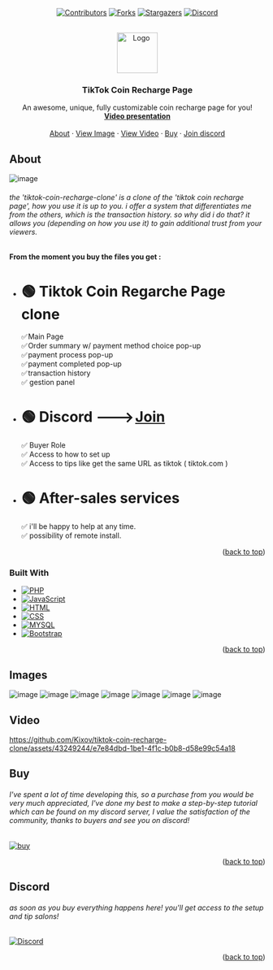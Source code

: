 <!-- Improved compatibility of back to top link: See: https://github.com/othneildrew/Best-README-Template/pull/73 -->
<a name="readme-top"></a>
<!--
*** Thanks for checking out the Best-README-Template. If you have a suggestion
*** that would make this better, please fork the repo and create a pull request
*** or simply open an issue with the tag "enhancement".
*** Don't forget to give the project a star!
*** Thanks again! Now go create something AMAZING! :D
-->



<!-- PROJECT SHIELDS -->
<!--
*** I'm using markdown "reference style" links for readability.
*** Reference links are enclosed in brackets [ ] instead of parentheses ( ).
*** See the bottom of this document for the declaration of the reference variables
*** for contributors-url, forks-url, etc. This is an optional, concise syntax you may use.
*** https://www.markdownguide.org/basic-syntax/#reference-style-links
-->
<div align="center">
  
[![Contributors][contributors-shield]][contributors-url]
[![Forks][forks-shield]][forks-url]
[![Stargazers][stars-shield]][stars-url]
[![Discord][discord-shield]][discord-url]

</div>



<!-- PROJECT LOGO -->
<br />
<div align="center">
  <a href="https://github.com/Kixov/tiktok-coin-recharge-clone">
    <img src="https://cdn.discordapp.com/attachments/1075878326004109334/1133041590722646096/Sans-titre-1.png" alt="Logo" width="80" height="80">
  </a>

  <h3 align="center">TikTok Coin Recharge Page</h3>

  <p align="center">
    An awesome, unique,  fully customizable coin recharge page for you!
    <br />
    <a href="#video"><strong>Video presentation</strong></a>
    <br />
    <br />
    <a href="#About">About</a>
    ·
    <a href="#image">View Image</a>
    ·
    <a href="#video">View Video</a>
    ·
    <a href="#buy">Buy</a>
    ·
    <a href="#discord">Join discord</a>
  </p>
</div>







<!-- ABOUT THE PROJECT -->
## About

![image](https://cdn.discordapp.com/attachments/1126492201006944416/1130113185186316288/main.png)
<h6 name="About" id="About">the 'tiktok-coin-recharge-clone' is a clone of the 'tiktok coin recharge page', how you use it is up to you. i offer a system that differentiates me from the others, which is the transaction history. so why did i do that? it allows you (depending on how you use it) to gain additional trust from your viewers.</h6>


<strong> From the moment you buy the files you get :  </strong>
  * <h1>🟢 Tiktok Coin Regarche Page clone </h1>
    ✅ Main Page <br>
    ✅ Order summary w/ payment method choice pop-up <br>
    ✅ payment process pop-up <br>
    ✅ payment completed pop-up <br>
    ✅ transaction history <br>
    ✅ gestion panel
* <h1> 🟢 Discord  ---> <a href="https://discord.gg/EGJsk4yb9P">Join</a> </h1>
    ✅ Buyer Role <br>
    ✅ Access to how to set up <br>
    ✅ Access to tips like get the same URL as tiktok ( tiktok.com ) <br>
* <h1> 🟢 After-sales services</h1>
    ✅ i'll be happy to help at any time. <br>
    ✅ possibility of remote install.


<p align="right">(<a href="#readme-top">back to top</a>)</p>



### Built With


* [![PHP][php-shield]][php-url]
* [![JavaScript][js-shield]][js-url]
* [![HTML][html-shield]][html-url]
* [![CSS][css-shield]][css-url]
* [![MYSQL][mysql-shield]][mysql-url]
* [![Bootstrap][Bootstrap.com]][Bootstrap-url]

<p align="right">(<a href="#readme-top">back to top</a>)</p>



<!-- GETTING STARTED -->

## Images
<div name="image">

![image](https://cdn.discordapp.com/attachments/1126492201006944416/1130113185186316288/main.png)
![image](https://cdn.discordapp.com/attachments/1126492201006944416/1130113205180571698/credit-card.png)
![image](https://cdn.discordapp.com/attachments/1126492201006944416/1130113240265932800/paypal.png)
![image](https://cdn.discordapp.com/attachments/1126492201006944416/1130113262667698306/payment-processing.png)
![image](https://cdn.discordapp.com/attachments/1126492201006944416/1130113288362000414/payment-completed.png)
![image](https://cdn.discordapp.com/attachments/1126492201006944416/1130113324147810334/transaction-history.png)
![image](https://cdn.discordapp.com/attachments/1126492201006944416/1130113341034086551/panel.png)



</div>




## Video

<div name="video"></div>

https://github.com/Kixov/tiktok-coin-recharge-clone/assets/43249244/e7e84dbd-1be1-4f1c-b0b8-d58e99c54a18




## Buy
<h6 name="buy">
I've spent a lot of time developing this, so a purchase from you would be very much appreciated, I've done my best to make a step-by-step tutorial which can be found on my discord server, I value the satisfaction of the community, thanks to buyers and see you on discord!</h6>

  [![buy][buy-shield]][buy-url]

<p align="right">(<a href="#readme-top">back to top</a>)</p>



<!-- USAGE EXAMPLES -->
## Discord
<div name="discord"></div>
<h6>as soon as you buy everything happens here! you'll get access to the setup and tip salons!</h6>
  
  [![Discord][discord-shield]][discord-url]


<p align="right">(<a href="#readme-top">back to top</a>)</p>







<!-- MARKDOWN LINKS & IMAGES -->
<!-- https://www.markdownguide.org/basic-syntax/#reference-style-links -->
[contributors-shield]: https://img.shields.io/github/contributors/othneildrew/Best-README-Template.svg?style=for-the-badge
[contributors-url]: https://github.com/Kixov/tiktok-coin-recharge-clone/graphs/contributors
[forks-shield]: https://img.shields.io/github/forks/othneildrew/Best-README-Template.svg?style=for-the-badge
[forks-url]: https://github.com/Kixov/tiktok-coin-recharge-clone/network/members
[stars-shield]: https://img.shields.io/github/stars/othneildrew/Best-README-Template.svg?style=for-the-badge
[stars-url]: https://github.com/Kixov/tiktok-coin-recharge-clone/stargazers
[issues-shield]: https://img.shields.io/github/issues/othneildrew/Best-README-Template.svg?style=for-the-badge
[issues-url]: https://github.com/Kixov/tiktok-coin-recharge-clone/issues
[discord-shield]: https://img.shields.io/badge/Discord-8A2BE2?style=for-the-badge&logo=discord&logoColor=fff&color=555
[discord-url]: https://discord.gg/EGJsk4yb9P
[php-shield]: https://img.shields.io/badge/PHP-8A2BE2?style=for-the-badge&logo=php&logoColor=fff&color=777BB3
[php-url]: https://www.php.net/manual/en/intro-whatis.php
[js-shield]: https://img.shields.io/badge/JavaScript-8A2BE2?style=for-the-badge&logo=javascript&logoColor=fff&color=yellow
[js-url]: https://developer.mozilla.org/en-US/docs/Web/JavaScript
[html-shield]: https://img.shields.io/badge/HTML-8A2BE2?style=for-the-badge&logo=html5&logoColor=fff&color=orange
[html-url]: https://developer.mozilla.org/en-US/docs/Web/HTML
[css-shield]: https://img.shields.io/badge/CSS-8A2BE2?style=for-the-badge&logo=css3&logoColor=fff&color=blue
[css-url]: https://developer.mozilla.org/en/docs/Web/CSS
[mysql-shield]: https://img.shields.io/badge/MySQL-8A2BE2?style=for-the-badge&logo=mysql&logoColor=fff&color=blue
[mysql-url]: https://www.mysql.com/fr/
[Bootstrap.com]: https://img.shields.io/badge/Bootstrap-563D7C?style=for-the-badge&logo=bootstrap&logoColor=white
[Bootstrap-url]: https://getbootstrap.com
[buy-shield]: https://img.shields.io/badge/Buy-8A2BE2?style=for-the-badge&logo=shopify&logoColor=fff&color=darkgreen
[buy-url]: https://discord.gg/EGJsk4yb9P



